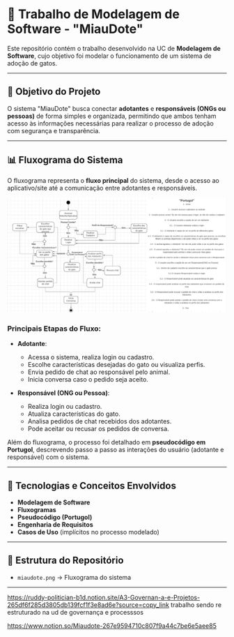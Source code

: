 # 🐾 Trabalho de Modelagem de Software - "MiauDote"

Este repositório contém o trabalho desenvolvido na UC de **Modelagem de Software**, cujo objetivo foi modelar o funcionamento de um sistema de adoção de gatos.  

---

## 📌 Objetivo do Projeto
O sistema "MiauDote" busca conectar **adotantes** e **responsáveis (ONGs ou pessoas)** de forma simples e organizada, permitindo que ambos tenham acesso às informações necessárias para realizar o processo de adoção com segurança e transparência.

---

## 📊 Fluxograma do Sistema
O fluxograma representa o **fluxo principal** do sistema, desde o acesso ao aplicativo/site até a comunicação entre adotantes e responsáveis.

![Fluxograma do Sistema](miaudote.png)

### Principais Etapas do Fluxo:
- **Adotante**:
  - Acessa o sistema, realiza login ou cadastro.
  - Escolhe características desejadas do gato ou visualiza perfis.
  - Envia pedido de chat ao responsável pelo animal.
  - Inicia conversa caso o pedido seja aceito.

- **Responsável (ONG ou Pessoa)**:
  - Realiza login ou cadastro.
  - Atualiza características do gato.
  - Analisa pedidos de chat recebidos dos adotantes.
  - Pode aceitar ou recusar os pedidos de conversa.
    
Além do fluxograma, o processo foi detalhado em **pseudocódigo em Portugol**, descrevendo passo a passo as interações do usuário (adotante e responsável) com o sistema.

---

## 🚀 Tecnologias e Conceitos Envolvidos
- **Modelagem de Software**
- **Fluxogramas**
- **Pseudocódigo (Portugol)**
- **Engenharia de Requisitos**
- **Casos de Uso** (implícitos no processo modelado)

---

## 📂 Estrutura do Repositório
- `miaudote.png` → Fluxograma do sistema
  
---

https://ruddy-politician-b1d.notion.site/A3-Governan-a-e-Projetos-265df6f285d3805db139fcf1f3e8ad6e?source=copy_link
trabalho sendo re estruturado na ud de governança e processsos


https://www.notion.so/Miaudote-267e9594710c807f9a44c7be6e5aee85
